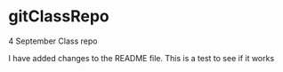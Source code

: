 # gitClassRepo
4 September Class repo

I have added changes to the README file.
This is a test to see if it works

